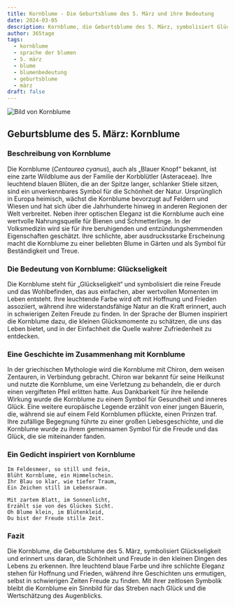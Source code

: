 ```yaml
---
title: Kornblume - Die Geburtsblume des 5. März und ihre Bedeutung
date: 2024-03-05
description: Kornblume, die Geburtsblume des 5. März, symbolisiert Glückseligkeit. Erfahre mehr über ihre Geschichte, Bedeutung und Symbolik in der Sprache der Blumen.
author: 365tage
tags:
  - kornblume
  - sprache der blumen
  - 5. märz
  - blume
  - blumenbedeutung
  - geburtsblume
  - märz
draft: false
---
```


![Bild von Kornblume](https://cdn.pixabay.com/photo/2019/05/24/02/20/the-idyll-4225323_640.jpg#center)


## Geburtsblume des 5. März: Kornblume

### Beschreibung von Kornblume

Die Kornblume (_Centaurea cyanus_), auch als „Blauer Knopf“ bekannt, ist eine zarte Wildblume aus der Familie der Korbblütler (Asteraceae). Ihre leuchtend blauen Blüten, die an der Spitze langer, schlanker Stiele sitzen, sind ein unverkennbares Symbol für die Schönheit der Natur. Ursprünglich in Europa heimisch, wächst die Kornblume bevorzugt auf Feldern und Wiesen und hat sich über die Jahrhunderte hinweg in anderen Regionen der Welt verbreitet. Neben ihrer optischen Eleganz ist die Kornblume auch eine wertvolle Nahrungsquelle für Bienen und Schmetterlinge. In der Volksmedizin wird sie für ihre beruhigenden und entzündungshemmenden Eigenschaften geschätzt. Ihre schlichte, aber ausdrucksstarke Erscheinung macht die Kornblume zu einer beliebten Blume in Gärten und als Symbol für Beständigkeit und Treue.

### Die Bedeutung von Kornblume: Glückseligkeit

Die Kornblume steht für „Glückseligkeit“ und symbolisiert die reine Freude und das Wohlbefinden, das aus einfachen, aber wertvollen Momenten im Leben entsteht. Ihre leuchtende Farbe wird oft mit Hoffnung und Frieden assoziiert, während ihre widerstandsfähige Natur an die Kraft erinnert, auch in schwierigen Zeiten Freude zu finden. In der Sprache der Blumen inspiriert die Kornblume dazu, die kleinen Glücksmomente zu schätzen, die uns das Leben bietet, und in der Einfachheit die Quelle wahrer Zufriedenheit zu entdecken.

### Eine Geschichte im Zusammenhang mit Kornblume

In der griechischen Mythologie wird die Kornblume mit Chiron, dem weisen Zentauren, in Verbindung gebracht. Chiron war bekannt für seine Heilkunst und nutzte die Kornblume, um eine Verletzung zu behandeln, die er durch einen vergifteten Pfeil erlitten hatte. Aus Dankbarkeit für ihre heilende Wirkung wurde die Kornblume zu einem Symbol für Gesundheit und inneres Glück. Eine weitere europäische Legende erzählt von einer jungen Bäuerin, die, während sie auf einem Feld Kornblumen pflückte, einen Prinzen traf. Ihre zufällige Begegnung führte zu einer großen Liebesgeschichte, und die Kornblume wurde zu ihrem gemeinsamen Symbol für die Freude und das Glück, die sie miteinander fanden.

### Ein Gedicht inspiriert von Kornblume

```
Im Feldesmeer, so still und fein,  
Blüht Kornblume, ein Himmelschein.  
Ihr Blau so klar, wie tiefer Traum,  
Ein Zeichen still im Lebensraum.  

Mit zartem Blatt, im Sonnenlicht,  
Erzählt sie von des Glückes Sicht.  
Oh Blume klein, im Blütenkleid,  
Du bist der Freude stille Zeit.  
```

### Fazit

Die Kornblume, die Geburtsblume des 5. März, symbolisiert Glückseligkeit und erinnert uns daran, die Schönheit und Freude in den kleinen Dingen des Lebens zu erkennen. Ihre leuchtend blaue Farbe und ihre schlichte Eleganz stehen für Hoffnung und Frieden, während ihre Geschichten uns ermutigen, selbst in schwierigen Zeiten Freude zu finden. Mit ihrer zeitlosen Symbolik bleibt die Kornblume ein Sinnbild für das Streben nach Glück und die Wertschätzung des Augenblicks.